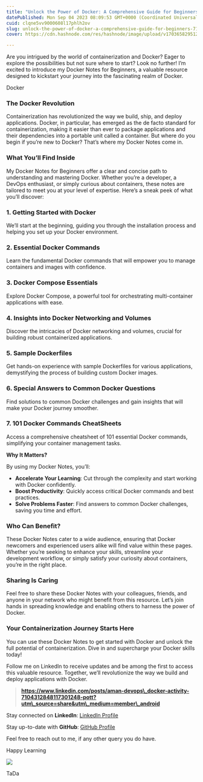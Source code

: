 ```yaml
---
title: "Unlock the Power of Docker: A Comprehensive Guide for Beginners"
datePublished: Mon Sep 04 2023 08:09:53 GMT+0000 (Coordinated Universal Time)
cuid: clqne5vv9000608l17phlh2ov
slug: unlock-the-power-of-docker-a-comprehensive-guide-for-beginners-718cd14fcb29
cover: https://cdn.hashnode.com/res/hashnode/image/upload/v1703658295122/a2e6f6d5-c2ad-41cc-ac73-3154aa7399d8.png

---
```


Are you intrigued by the world of containerization and Docker? Eager to explore the possibilities but not sure where to start? Look no further! I’m excited to introduce my Docker Notes for Beginners, a valuable resource designed to kickstart your journey into the fascinating realm of Docker.

Docker

### The Docker Revolution

Containerization has revolutionized the way we build, ship, and deploy applications. Docker, in particular, has emerged as the de facto standard for containerization, making it easier than ever to package applications and their dependencies into a portable unit called a container. But where do you begin if you’re new to Docker? That’s where my Docker Notes come in.

### What You’ll Find Inside

My Docker Notes for Beginners offer a clear and concise path to understanding and mastering Docker. Whether you’re a developer, a DevOps enthusiast, or simply curious about containers, these notes are tailored to meet you at your level of expertise. Here’s a sneak peek of what you’ll discover:

### 1\. Getting Started with Docker

We’ll start at the beginning, guiding you through the installation process and helping you set up your Docker environment.

### 2\. Essential Docker Commands

Learn the fundamental Docker commands that will empower you to manage containers and images with confidence.

### 3\. Docker Compose Essentials

Explore Docker Compose, a powerful tool for orchestrating multi-container applications with ease.

### 4\. Insights into Docker Networking and Volumes

Discover the intricacies of Docker networking and volumes, crucial for building robust containerized applications.

### 5\. Sample Dockerfiles

Get hands-on experience with sample Dockerfiles for various applications, demystifying the process of building custom Docker images.

### 6\. Special Answers to Common Docker Questions

Find solutions to common Docker challenges and gain insights that will make your Docker journey smoother.

### 7\. 101 Docker Commands CheatSheets

Access a comprehensive cheatsheet of 101 essential Docker commands, simplifying your container management tasks.

**Why It Matters?**

By using my Docker Notes, you’ll:

*   **Accelerate Your Learning**: Cut through the complexity and start working with Docker confidently.
*   **Boost Productivity**: Quickly access critical Docker commands and best practices.
*   **Solve Problems Faster**: Find answers to common Docker challenges, saving you time and effort.

### Who Can Benefit?

These Docker Notes cater to a wide audience, ensuring that Docker newcomers and experienced users alike will find value within these pages. Whether you’re seeking to enhance your skills, streamline your development workflow, or simply satisfy your curiosity about containers, you’re in the right place.

### Sharing Is Caring

Feel free to share these Docker Notes with your colleagues, friends, and anyone in your network who might benefit from this resource. Let’s join hands in spreading knowledge and enabling others to harness the power of Docker.

### Your Containerization Journey Starts Here

You can use these Docker Notes to get started with Docker and unlock the full potential of containerization. Dive in and supercharge your Docker skills today!

Follow me on LinkedIn to receive updates and be among the first to access this valuable resource. Together, we’ll revolutionize the way we build and deploy applications with Docker.

> **https://www.linkedin.com/posts/aman-devops\_docker-activity-7104312848117301248-pott?utm\_source=share&utm\_medium=member\_android**

Stay connected on **LinkedIn**: [LinkedIn Profile](https://www.linkedin.com/in/aman-devops/)

Stay up-to-date with **GitHub**: [GitHub Profile](https://github.com/AmanPathak-DevOps)

Feel free to reach out to me, if any other query you do have.

Happy Learning

![](https://cdn.hashnode.com/res/hashnode/image/upload/v1703658292421/2c69ab3b-a5dd-4b40-afec-b470723363a2.gif)

TaDa